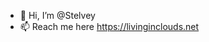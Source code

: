 - 👋 Hi, I’m @Stelvey
- 📫 Reach me here https://livinginclouds.net

<!---
Stelvey/Stelvey is a ✨ special ✨ repository because its `README.md` (this file) appears on your GitHub profile.
You can click the Preview link to take a look at your changes.
--->
